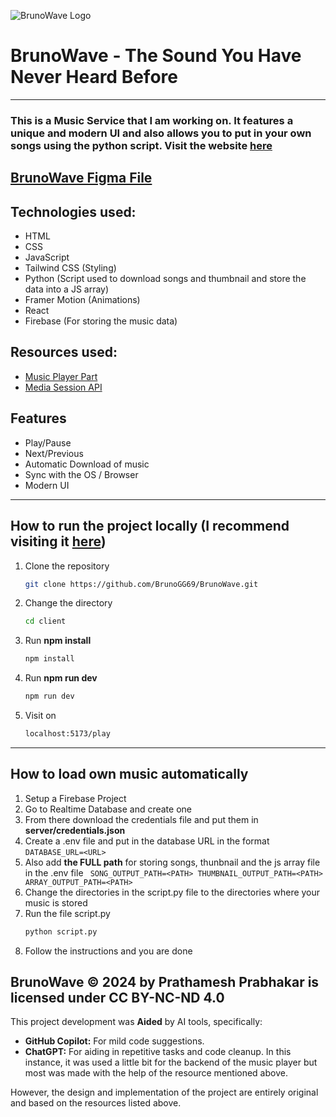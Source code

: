![BrunoWave Logo](https://cloud-cbc0bs50o-hack-club-bot.vercel.app/0audio_visualiser.svg)
# BrunoWave -  The Sound You Have Never Heard Before

----------------------------------------------------------------------------------------------------------------------------

### This is a **Music Service** that I am working on. It features a unique and modern UI and also allows you to put in your own songs using the python script. Visit the website [here](https://wave.brunogg.in/play)

## [BrunoWave Figma File](https://www.figma.com/design/kAo2e1IcoXenD282544u16/BrunoWave?node-id=3-2&t=ZDi4LpyWm1Byo1ta-1)
## Technologies used:
- HTML
- CSS
- JavaScript 
- Tailwind CSS (Styling)
- Python (Script used to download songs and thumbnail and store the data into a JS array)
- Framer Motion (Animations)
- React
- Firebase (For storing the music data)

## Resources used:
- [Music Player Part](https://dev.to/documatic/building-a-music-player-in-react-2aa4)
- [Media Session API](https://developer.mozilla.org/en-US/docs/Web/API/Media_Session_API)

## Features
- Play/Pause
- Next/Previous
- Automatic Download of music
- Sync with the OS / Browser
- Modern UI
----------------------------------------------------------------------------------------------------------------------------
## How to run the project locally (I recommend visiting it [here](https://wave.brunogg.in/play))
1. Clone the repository
    ```bash
    git clone https://github.com/BrunoGG69/BrunoWave.git
    ```
2. Change the directory
    ```bash
    cd client
    ```
3. Run **npm install**
    ```bash
    npm install
    ```
4. Run **npm run dev**
    ```bash
    npm run dev
    ```
5.  Visit on
    ```bash
    localhost:5173/play
    ```
----------------------------------------------------------------------------------------------------------------------------
## How to load own music automatically
1. Setup a Firebase Project
2. Go to Realtime Database and create one
3. From there download the credentials file and put them in **server/credentials.json**
4. Create a .env file and put in the database URL in the format 
    `DATABASE_URL=<URL>`
5. Also add **the FULL path** for storing songs, thunbnail and the js  array file in the .env file
   ` SONG_OUTPUT_PATH=<PATH>
      THUMBNAIL_OUTPUT_PATH=<PATH> 
     ARRAY_OUTPUT_PATH=<PATH>`
6. Change the directories in the script.py file to the directories where your music is stored
7. Run the file script.py
    ```bash
    python script.py
    ```
8. Follow the instructions and you are done

## BrunoWave © 2024 by Prathamesh Prabhakar is licensed under CC BY-NC-ND 4.0 

This project development was **Aided** by AI tools, specifically:

* **GitHub Copilot:** For mild code suggestions.
* **ChatGPT:** For aiding in repetitive tasks and code cleanup. In this instance, it was used a little bit for the backend of the music player but most was made with the help of the resource mentioned above.

However, the design and implementation of the project are entirely original and based on the resources listed above.

